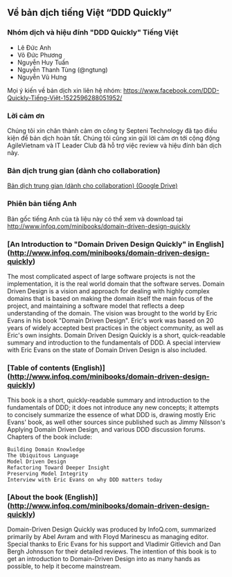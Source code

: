 ## Về bản dịch tiếng Việt “DDD Quickly”

### Nhóm dịch và hiệu đính "DDD Quickly" Tiếng Việt

- Lê Đức Anh
- Võ Đức Phương
- Nguyễn Huy Tuấn
- Nguyễn Thanh Tùng (@ngtung)
- Nguyễn Vũ Hưng

Mọi ý kiến về bản dịch xin liên hệ nhóm: https://www.facebook.com/DDD-Quickly-Tiếng-Việt-1522596288051952/

### Lời cảm ơn
Chúng tôi xin chân thành cảm ơn công ty Septeni Technology đã tạo điều kiện để bản dịch hoàn tất.
Chúng tôi cũng xin gửi lời cảm ơn tới cộng động AgileVietnam và IT Leader Club đã hỗ trợ việc review và hiệu đính bản dịch này.

### Bản dịch trung gian (dành cho collaboration)
[Bản dịch trung gian (dành cho collaboration) (Google Drive)](https://goo.gl/wbHweO)

### Phiên bản tiếng Anh
Bản gốc tiếng Anh của tà liệu này có thể xem và download tại http://www.infoq.com/minibooks/domain-driven-design-quickly

### [An Introduction to "Domain Driven Design Quickly" in English]  (http://www.infoq.com/minibooks/domain-driven-design-quickly)
The most complicated aspect of large software projects is not the implementation, it is the real world domain that the software serves. Domain Driven Design is a vision and approach for dealing with highly complex domains that is based on making the domain itself the main focus of the project, and maintaining a software model that reflects a deep understanding of the domain. The vision was brought to the world by Eric Evans in his book "Domain Driven Design". Eric's work was based on 20 years of widely accepted best practices in the object community, as well as Eric's own insights.  Domain Driven Design Quickly is a short, quick-readable summary and introduction to the fundamentals of DDD. A special interview with Eric Evans on the state of Domain Driven Design is also included.

### [Table of contents (English)] (http://www.infoq.com/minibooks/domain-driven-design-quickly)

This book is a short, quickly-readable summary and introduction to the fundamentals of DDD; it does not introduce any new concepts; it attempts to concisely summarize the essence of what DDD is, drawing mostly Eric Evans' book, as well other sources since published such as Jimmy Nilsson's Applying Domain Driven Design, and various DDD discussion forums.  Chapters of the book include:

    Building Domain Knowledge
    The Ubiquitous Language
    Model Driven Design
    Refactoring Toward Deeper Insight
    Preserving Model Integrity
    Interview with Eric Evans on why DDD matters today

### [About the book (English)]  (http://www.infoq.com/minibooks/domain-driven-design-quickly)

Domain-Driven Design Quickly was produced by InfoQ.com, summarized primarily by Abel Avram and with Floyd Marinescu as managing editor. Special thanks to Eric Evans for his support and Vladimir Gitlevich and Dan Bergh Johnsson for their detailed reviews. The intention of this book is to get an introduction to Domain-Driven Design into as many hands as possible, to help it become mainstream.
 
